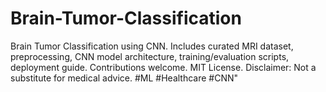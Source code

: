 # Brain-Tumor-Classification
Brain Tumor Classification using CNN. Includes curated MRI dataset, preprocessing, CNN model architecture, training/evaluation scripts, deployment guide. Contributions welcome. MIT License. Disclaimer: Not a substitute for medical advice. #ML #Healthcare #CNN"
